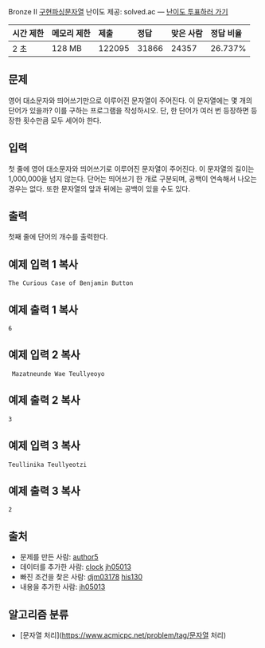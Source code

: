 Bronze II
[구현](https://solved.ac/problems/tags/implementation)[파싱](https://solved.ac/problems/tags/parsing)[문자열](https://solved.ac/problems/tags/string)
난이도 제공: solved.ac — [난이도 투표하러 가기](https://solved.ac/contribute/1152)

| 시간 제한 | 메모리 제한 | 제출   | 정답  | 맞은 사람 | 정답 비율 |
| :-------- | :---------- | :----- | :---- | :-------- | :-------- |
| 2 초      | 128 MB      | 122095 | 31866 | 24357     | 26.737%   |

## 문제

영어 대소문자와 띄어쓰기만으로 이루어진 문자열이 주어진다. 이 문자열에는 몇 개의 단어가 있을까? 이를 구하는 프로그램을 작성하시오. 단, 한 단어가 여러 번 등장하면 등장한 횟수만큼 모두 세어야 한다.

## 입력

첫 줄에 영어 대소문자와 띄어쓰기로 이루어진 문자열이 주어진다. 이 문자열의 길이는 1,000,000을 넘지 않는다. 단어는 띄어쓰기 한 개로 구분되며, 공백이 연속해서 나오는 경우는 없다. 또한 문자열의 앞과 뒤에는 공백이 있을 수도 있다.

## 출력

첫째 줄에 단어의 개수를 출력한다.

## 예제 입력 1 복사

```
The Curious Case of Benjamin Button
```

## 예제 출력 1 복사

```
6
```

## 예제 입력 2 복사

```
 Mazatneunde Wae Teullyeoyo
```

## 예제 출력 2 복사

```
3
```

## 예제 입력 3 복사

```
Teullinika Teullyeotzi 
```

## 예제 출력 3 복사

```
2
```

## 출처

- 문제를 만든 사람: [author5](https://www.acmicpc.net/user/author5)
- 데이터를 추가한 사람: [clock](https://www.acmicpc.net/user/clock) [jh05013](https://www.acmicpc.net/user/jh05013)
- 빠진 조건을 찾은 사람: [djm03178](https://www.acmicpc.net/user/djm03178) [his130](https://www.acmicpc.net/user/his130)
- 내용을 추가한 사람: [jh05013](https://www.acmicpc.net/user/jh05013)

## 알고리즘 분류

- [문자열 처리](https://www.acmicpc.net/problem/tag/문자열 처리)